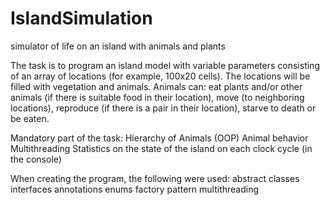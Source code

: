 # IslandSimulation

simulator of life on an island with animals and plants

The task is to program an island model with variable parameters consisting of an array of locations (for example, 100x20 cells). The locations will be filled with vegetation and animals. Animals can:
eat plants and/or other animals (if there is suitable food in their location),
move (to neighboring locations),
reproduce (if there is a pair in their location),
starve to death or be eaten.

Mandatory part of the task:
Hierarchy of Animals (OOP)
Animal behavior
Multithreading
Statistics on the state of the island on each clock cycle (in the console)

When creating the program, the following were used:
abstract classes
interfaces
annotations
enums
factory pattern
multithreading
